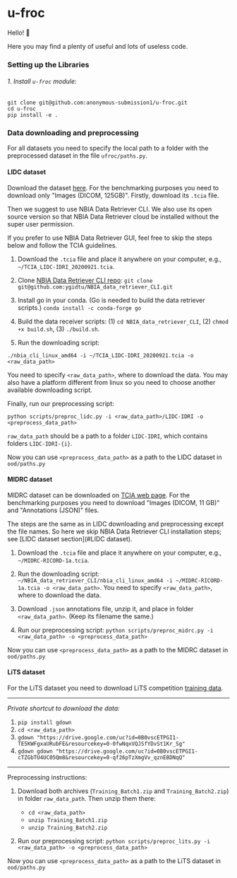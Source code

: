 # u-froc

Hello! :vulcan_salute:

Here you may find a plenty of useful and lots of useless code.

### Setting up the Libraries

###### 1. Install `u-froc` module:

```
git clone git@github.com:anonymous-submission1/u-froc.git
cd u-froc
pip install -e .
```
### Data downloading and preprocessing

For all datasets you need to specify the local path 
to a folder with the preprocessed dataset in the file `ufroc/paths.py`.

#### LIDC dataset
Download the dataset
[here](https://wiki.cancerimagingarchive.net/display/Public/LIDC-IDRI).
For the benchmarking purposes you need to download only "Images (DICOM, 125GB)".
Firstly, download its `.tcia` file.

Then we suggest to use NBIA Data Retriever CLI.
We also use its open source version so that NBIA Data Retriever
cloud be installed without the super user permission.

If you prefer to use NBIA Data Retriever GUI,
feel free to skip the steps below and follow the TCIA guidelines.

1. Download the `.tcia` file and place it anywhere on your computer,
e.g., `~/TCIA_LIDC-IDRI_20200921.tcia`.

2. Clone
[NBIA Data Retriever CLI repo](https://github.com/ygidtu/NBIA_data_retriever_CLI):
`git clone git@github.com:ygidtu/NBIA_data_retriever_CLI.git`

3. Install go in your conda.
(Go is needed to build the data retriever scripts.)
`conda install -c conda-forge go`

4. Build the data receiver scripts:
(1) `cd NBIA_data_retriever_CLI`, (2) `chmod +x build.sh`, (3) `./build.sh`.
    
5. Run the downloading script:

```
./nbia_cli_linux_amd64 -i ~/TCIA_LIDC-IDRI_20200921.tcia -o <raw_data_path>
``` 


You need to specify `<raw_data_path>`, where to download the data.
You may also have a platform different from linux
so you need to choose another available downloading script.   

Finally, run our preprocessing script:

```
python scripts/preproc_lidc.py -i <raw_data_path>/LIDC-IDRI -o <preprocess_data_path>
```

`raw_data_path` should be a path to a folder `LIDC-IDRI`,
which contains folders `LIDC-IDRI-{i}`.

Now you can use `<preprocess_data_path>`
as a path to the LIDC dataset in `ood/paths.py`


#### MIDRC dataset

MIDRC dataset can be downloaded on
[TCIA web page](https://wiki.cancerimagingarchive.net/pages/viewpage.action?pageId=80969742).
For the benchmarking purposes you need to download "Images (DICOM, 11 GB)"
and "Annotations (JSON)" files.

The steps are the same as in LIDC downloading and preprocessing
except the file names.
So here we skip NBIA Data Retriever CLI installation steps;
see [LIDC dataset section](#LIDC dataset).

1. Download the `.tcia` file and place it anywhere on your computer,
e.g., `~/MIDRC-RICORD-1a.tcia`.

2. Run the downloading script:
`~/NBIA_data_retriever_CLI/nbia_cli_linux_amd64 -i ~/MIDRC-RICORD-1a.tcia -o <raw_data_path>`. 
You need to specify `<raw_data_path>`, where to download the data.

3. Download `.json` annotations file, unzip it, and place in folder `<raw_data_path>`.
(Keep its filename the same.)

4. Run our preprocessing script:
`python scripts/preproc_midrc.py -i <raw_data_path> -o <preprocess_data_path>`

Now you can use `<preprocess_data_path>`
as a path to the MIDRC dataset in `ood/paths.py`


#### LiTS dataset

For the LiTS dataset you need to download LiTS competition
[training data](https://competitions.codalab.org/competitions/17094).

*****

*Private shortcut to download the data:*


1. `pip install gdown`
2. `cd <raw_data_path>`
3. `gdown "https://drive.google.com/uc?id=0B0vscETPGI1-TE5KWFgxaURubFE&resourcekey=0-0fwNqxVQJSfYDvSt1Kr_Sg"`
4. `gdown gdown "https://drive.google.com/uc?id=0B0vscETPGI1-cTZGbTU4UC05Qm8&resourcekey=0-qf26pTzXmgVv_qznEBDNqQ"`

*****

Preprocessing instructions:

1. Download both archives (`Training_Batch1.zip` and `Training_Batch2.zip`) in folder
`raw_data_path`. Then unzip them there: 
    - `cd <raw_data_path>`
    - `unzip Training_Batch1.zip`
    - `unzip Training_Batch2.zip`
    
2. Run our preprocessing script:
`python scripts/preproc_lits.py -i <raw_data_path> -o <preprocess_data_path>`

Now you can use `<preprocess_data_path>`
as a path to the LiTS dataset in `ood/paths.py`
